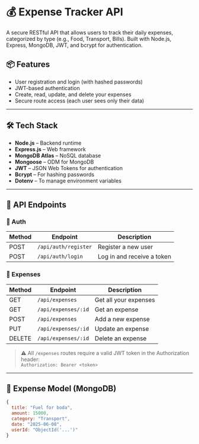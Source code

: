 
# 💰 Expense Tracker API

A secure RESTful API that allows users to track their daily expenses, categorized by type (e.g., Food, Transport, Bills). Built with Node.js, Express, MongoDB, JWT, and bcrypt for authentication.

## 📦 Features

- User registration and login (with hashed passwords)
- JWT-based authentication
- Create, read, update, and delete your expenses
- Secure route access (each user sees only their data)

---

## 🛠️ Tech Stack

- **Node.js** – Backend runtime
- **Express.js** – Web framework
- **MongoDB Atlas** – NoSQL database
- **Mongoose** – ODM for MongoDB
- **JWT** – JSON Web Tokens for authentication
- **Bcrypt** – For hashing passwords
- **Dotenv** – To manage environment variables

---

## 🧪 API Endpoints

### 🔐 Auth

| Method | Endpoint         | Description        |
|--------|------------------|--------------------|
| POST   | `/api/auth/register` | Register a new user |
| POST   | `/api/auth/login`    | Log in and receive a token |

### 💸 Expenses

| Method | Endpoint               | Description              |
|--------|------------------------|--------------------------|
| GET    | `/api/expenses`        | Get all your expenses    |
| GET    | `/api/expenses/:id`    | Get an  expense          |
| POST   | `/api/expenses`        | Add a new expense        |
| PUT    | `/api/expenses/:id`    | Update an expense        |
| DELETE | `/api/expenses/:id`    | Delete an expense        |


> ⚠️ All `/expenses` routes require a valid JWT token in the Authorization header:  
`Authorization: Bearer <token>`

---

## 🧾 Expense Model (MongoDB)

```js
{
  title: "Fuel for boda",
  amount: 15000,
  category: "Transport",
  date: "2025-06-08",
  userId: "ObjectId('...')"
}
